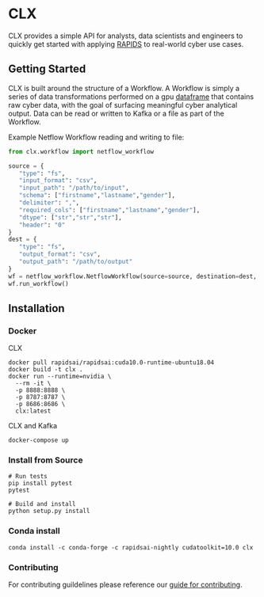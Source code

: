 # CLX

CLX provides a simple API for analysts, data scientists and engineers to quickly get started with applying [RAPIDS](https://rapids.ai/) to real-world cyber use cases.

## Getting Started

CLX is built around the structure of a Workflow. A Workflow is simply a series of data transformations performed on a gpu [dataframe](https://github.com/rapidsai/cudf) that contains raw cyber data, with the goal of surfacing meaningful cyber analytical output. Data can be read or written to Kafka or a file as part of the Workflow. 

Example Netflow Workflow reading and writing to file:
```python
from clx.workflow import netflow_workflow

source = {
   "type": "fs",
   "input_format": "csv",
   "input_path": "/path/to/input",
   "schema": ["firstname","lastname","gender"],
   "delimiter": ",",
   "required_cols": ["firstname","lastname","gender"],
   "dtype": ["str","str","str"],
   "header": "0"
}
dest = {
   "type": "fs",
   "output_format": "csv",
   "output_path": "/path/to/output"
}
wf = netflow_workflow.NetflowWorkflow(source=source, destination=dest, name="my-netflow-workflow")
wf.run_workflow()
```


## Installation

### Docker 

CLX 
```aidl
docker pull rapidsai/rapidsai:cuda10.0-runtime-ubuntu18.04
docker build -t clx .
docker run --runtime=nvidia \
  --rm -it \
  -p 8888:8888 \
  -p 8787:8787 \
  -p 8686:8686 \
  clx:latest
```

CLX and Kafka
```aidl
docker-compose up
```

### Install from Source

```aidl
# Run tests
pip install pytest
pytest

# Build and install
python setup.py install
```
### Conda install

```
conda install -c conda-forge -c rapidsai-nightly cudatoolkit=10.0 clx 
```

### Contributing

For contributing guildelines please reference our [guide for contributing](https://github.com/rapidsai/clx/blob/master/CONTRIBUTING.md).

